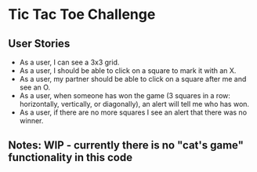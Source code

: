 # Tic Tac Toe Challenge

## User Stories
- As a user, I can see a 3x3 grid.
- As a user, I should be able to click on a square to mark it with an X.
- As a user, my partner should be able to click on a square after me and see an O.
- As a user, when someone has won the game (3 squares in a row: horizontally, vertically, or diagonally), an alert will tell me who has won.
- As a user, if there are no more squares I see an alert that there was no winner.


## Notes: WIP - currently there is no "cat's game" functionality in this code
